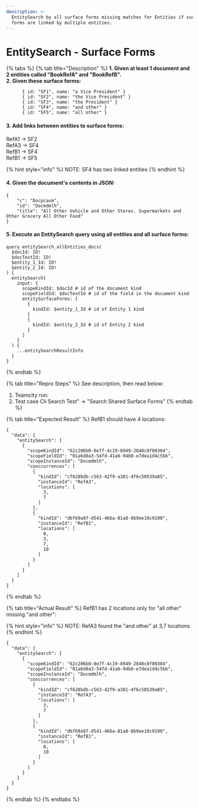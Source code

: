 ```yaml
---
description: >-
  EntitySearch by all surface forms missing matches for Entities if surface
  forms are linked by multiple entities.
---
```


# EntitySearch - Surface Forms

{% tabs %}
{% tab title="Description" %}
**1. Given at least 1 document and 2 entities called "BookRefA" and "BookRefB".  
2. Given these surface forms:**

```
      { id: "SF1", name: "a Vice President" }
      { id: "SF2", name: "the Vice President" }
      { id: "SF3", name: "the President" }
      { id: "SF4", name: "and other" }
      { id: "SF5", name: "all other" }
```

#### 3. Add links between entities to surface forms:

RefA1 -&gt; SF2  
RefA3 -&gt; SF4  
RefB1 -&gt; SF4  
RefB1 -&gt; SF5

{% hint style="info" %}
NOTE: SF4 has two linked entities
{% endhint %}

#### 4. Given the document's contents in JSON:

```
{
    "c": "Docpcavm",
    "id": "Docmdmlh",
    "title": "All Other Vehicle and Other Stores. Supermarkets and Other Grocery All Other Food"
}
```

#### 5. Execute an EntitySearch query using all entities and all surface forms:

```
query entitySearch_allEntities_docs(
  $docId: ID!
  $docTextId: ID!
  $entity_1_Id: ID!
  $entity_2_Id: ID!
) {
  entitySearch(
    input: {
      scopeKindId: $docId # id of the document kind
      scopeFieldId: $docTextId # id of the field in the document kind
      entitySurfaceForms: [
        {
          kindId: $entity_1_Id # id of Entity 1 kind
        }
        {
          kindId: $entity_2_Id # id of Entity 2 kind
        }
      ]
    }
  ) {
    ...entitySearchResultInfo
  }
}
```
{% endtab %}

{% tab title="Repro Steps" %}
See description, then read below:

1. Teamcity run: 
2. Test case Cli Search Test" -&gt; "Search Shared Surface Forms"
{% endtab %}

{% tab title="Expected Result" %}
RefB1 should have 4 locations:

```
{
  "data": {
    "entitySearch": [
      {
        "scopeKindId": "62c206b0-0e7f-4c19-8949-2840c8f00304",
        "scopeFieldId": "01a6d0a3-54fd-41a6-94b0-e7dea1d4c5bb",
        "scopeInstanceId": "Docmdmlh",
        "cooccurrences": [
          {
            "kindId": "cf628bdb-c563-42f9-a381-4f6c50539a85",
            "instanceId": "RefA3",
            "locations": [
              3,
              7
            ]
          },
          {
            "kindId": "dbf69a97-d541-466a-81a8-8b9ee10c9190",
            "instanceId": "RefB1",
            "locations": [
              0,
              3,
              7,
              10
            ]
          }
        ]
      }
    ]
  }
}
```
{% endtab %}

{% tab title="Actual Result" %}
RefB1 has 2 locations only for "all other" missing "and other":

{% hint style="info" %}
NOTE: RefA3 found the "and other" at 3,7 locations
{% endhint %}

```
{
  "data": {
    "entitySearch": [
      {
        "scopeKindId": "62c206b0-0e7f-4c19-8949-2840c8f00304",
        "scopeFieldId": "01a6d0a3-54fd-41a6-94b0-e7dea1d4c5bb",
        "scopeInstanceId": "Docmdmlh",
        "cooccurrences": [
          {
            "kindId": "cf628bdb-c563-42f9-a381-4f6c50539a85",
            "instanceId": "RefA3",
            "locations": [
              3,
              7
            ]
          },
          {
            "kindId": "dbf69a97-d541-466a-81a8-8b9ee10c9190",
            "instanceId": "RefB1",
            "locations": [
              0,
              10
            ]
          }
        ]
      }
    ]
  }
}
```
{% endtab %}
{% endtabs %}

